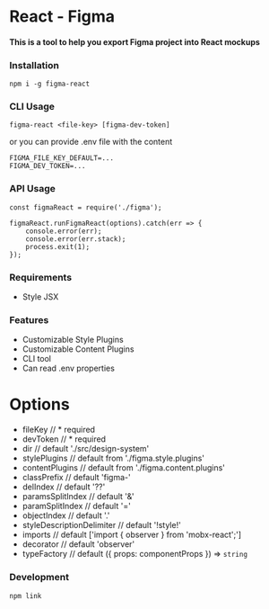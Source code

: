 # React - Figma

#### This is a tool to help you export Figma project into React mockups

### Installation

`npm i -g figma-react`

### CLI Usage

`figma-react <file-key> [figma-dev-token]`

or you can provide .env file with the content

```
FIGMA_FILE_KEY_DEFAULT=...
FIGMA_DEV_TOKEN=...
```


### API Usage

```
const figmaReact = require('./figma');

figmaReact.runFigmaReact(options).catch(err => {
	console.error(err);
	console.error(err.stack);
	process.exit(1);
});
```

### Requirements

- Style JSX

### Features

- Customizable Style Plugins
- Customizable Content Plugins
- CLI tool
- Can read .env properties

# Options

- fileKey // * required
- devToken // * required
- dir // default './src/design-system'
- stylePlugins // default from './figma.style.plugins'
- contentPlugins // default from './figma.content.plugins'
- classPrefix // default 'figma-'
- delIndex // default '??'
- paramsSplitIndex // default '&'
- paramSplitIndex // default '='
- objectIndex // default '.'
- styleDescriptionDelimiter // default '!style!'
- imports // default ['import { observer } from 'mobx-react';']
- decorator // default 'observer'
- typeFactory // default ({ props: componentProps }) => `string`


### Development
`npm link`